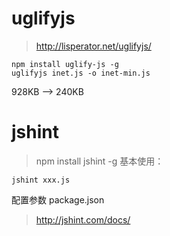 # uglifyjs
> http://lisperator.net/uglifyjs/
```
npm install uglify-js -g
uglifyjs inet.js -o inet-min.js
```

928KB  --> 240KB


# jshint
> npm install jshint -g
基本使用：
```
jshint xxx.js
```
配置参数 package.json 
> http://jshint.com/docs/



